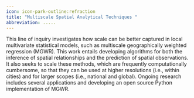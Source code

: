 ```yaml
---
icon: icon-park-outline:refraction
title: "Multiscale Spatial Analytical Techniques "
abbreviation: .....
---
```

This line of inquiry investigates how scale can be better captured in local multivariate statistical models, such as multiscale geographically weighted regression (MGWR). This work entails developing algorithms for both the inference of spatial relationships and the prediction of spatial observations. It also seeks to scale these methods, which are frequently computationally cumbersome, so that they can be used at higher resolutions (i.e., within cities) and for larger scopes (i.e., national and global). Ongoing research includes several applications and developing an open source Python implementation of MGWR.   
